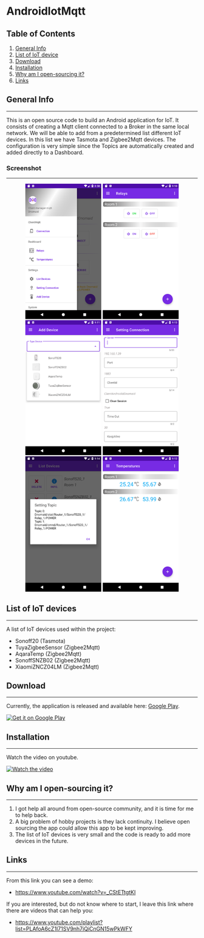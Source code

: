 # AndroidIotMqtt
## Table of Contents
1. [General Info](#general-info)
2. [List of IoT device](#list-of-iot-devices)
3. [Download](#download)
4. [Installation](#installation)
5. [Why am I open-sourcing it?](#why-am-i-open-sourcing-it)
6. [Links](#links)
## General Info
***
This is an open source code to build an Android application for IoT. It consists of creating a Mqtt client connected to a Broker in the same local network. We will be able to add from a predetermined list different IoT devices. In this list we have Tasmota and Zigbee2Mqtt devices. The configuration is very simple since the Topics are automatically created and added directly to a Dashboard.

### Screenshot
***
<div align="center">
    <img src="/AppMqttScreenCapture/Menu.png" width="200px"</img>
    <img src="/AppMqttScreenCapture/Relay.png" width="200px"</img>
    <img src="/AppMqttScreenCapture/AddDevice.png" width="200px"</img>
    <img src="/AppMqttScreenCapture/SettingConnection.png" width="200px"</img>
    <img src="/AppMqttScreenCapture/SettingTopic.png" width="200px"</img>
    <img src="/AppMqttScreenCapture/Temperature.png" width="200px"</img>
</div>    

## List of IoT devices
***
A list of IoT devices used within the project:
* Sonoff20 (Tasmota)
* TuyaZigbeeSensor (Zigbee2Mqtt)
* AqaraTemp (Zigbee2Mqtt)
* SonoffSNZB02 (Zigbee2Mqtt)
* XiaomiZNCZ04LM (Zigbee2Mqtt)

## Download
***
Currently, the application is released and available here:
[Google Play](https://play.google.com/store/apps/details?id=com.dnomaid.mqtt&gl=ES).

<a href='https://play.google.com/store/apps/details?id=com.dnomaid.mqtt&gl=ES'><img alt='Get it on Google Play' src='https://play.google.com/intl/en_us/badges/images/generic/en_badge_web_generic.png' height="80"/></a>

## Installation
***
Watch the video on youtube.

[![Watch the video](https://img.youtube.com/vi/_CStETtgtKI/0.jpg)](https://www.youtube.com/watch?v=_CStETtgtKI)

## Why am I open-sourcing it?
***
1. I got help all around from open-source community, and it is time for me to help back.
2. A big problem of hobby projects is they lack continuity. I believe open sourcing the app could allow this app to be kept improving.
3. The list of IoT devices is very small and the code is ready to add more devices in the future.

## Links
***
From this link you can see a demo:
* https://www.youtube.com/watch?v=_CStETtgtKI


If you are interested, but do not know where to start, I leave this link where there are videos that can help you:
* https://www.youtube.com/playlist?list=PLAfoA6cZ1I71SV9nh7iQiCnGN15wPkWFY
